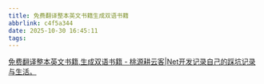 ```yaml
---
title: 免费翻译整本英文书籍生成双语书籍
abbrlink: c4f5a344
date: 2025-10-30 16:45:11
tags:
---
```


[免费翻译整本英文书籍,生成双语书籍 - 桃源耕云客|Net开发记录自己的踩坑记录与生活。](https://www.firstsaofan.top/archives/mian-fei-fan-yi-zheng-ben-ying-wen-shu-ji--sheng-cheng-shuang-yu-shu-ji)
